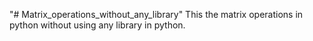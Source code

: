 "# Matrix_operations_without_any_library" 
This the matrix operations in python without using any library in python. 




